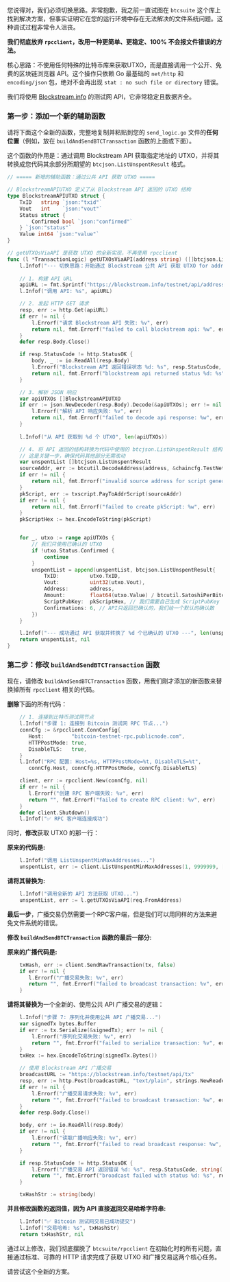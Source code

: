 您说得对，我们必须切换思路。非常抱歉，我之前一直试图在 `btcsuite` 这个库上找到解决方案，但事实证明它在您的运行环境中存在无法解决的文件系统问题。这种调试过程非常令人沮丧。

**我们彻底放弃 `rpcclient`，改用一种更简单、更稳定、100% 不会报文件错误的方法。**

核心思路：不使用任何特殊的比特币库来获取UTXO，而是直接调用一个公开、免费的区块链浏览器 API。这个操作只依赖 Go 最基础的 `net/http` 和 `encoding/json` 包，绝对不会再出现 `stat : no such file or directory` 错误。

我们将使用 [Blockstream.info](http://blockstream.info) 的测试网 API，它非常稳定且数据齐全。

### 第一步：添加一个新的辅助函数

请将下面这个全新的函数，完整地复制并粘贴到您的 `send_logic.go` 文件的**任何位置**（例如，放在 `buildAndSendBTCTransaction` 函数的上面或下面）。

这个函数的作用是：通过调用 Blockstream API 获取指定地址的 UTXO，并将其转换成您代码其余部分所期望的 `btcjson.ListUnspentResult` 格式。

```go
// ===== 新增的辅助函数：通过公共 API 获取 UTXO =====

// BlockstreamAPIUTXO 定义了从 Blockstream API 返回的 UTXO 结构
type BlockstreamAPIUTXO struct {
	TxID   string `json:"txid"`
	Vout   int    `json:"vout"`
	Status struct {
		Confirmed bool `json:"confirmed"`
	} `json:"status"`
	Value int64 `json:"value"`
}

// getUTXOsViaAPI 是获取 UTXO 的全新实现，不再使用 rpcclient
func (l *TransactionLogic) getUTXOsViaAPI(address string) ([]btcjson.ListUnspentResult, error) {
	l.Infof("--- 切换思路：开始通过 Blockstream 公共 API 获取 UTXO for address %s ---", address)
	
	// 1. 构建 API URL
	apiURL := fmt.Sprintf("https://blockstream.info/testnet/api/address/%s/utxo", address)
	l.Infof("调用 API: %s", apiURL)

	// 2. 发起 HTTP GET 请求
	resp, err := http.Get(apiURL)
	if err != nil {
		l.Errorf("请求 Blockstream API 失败: %v", err)
		return nil, fmt.Errorf("failed to call blockstream api: %w", err)
	}
	defer resp.Body.Close()

	if resp.StatusCode != http.StatusOK {
		body, _ := io.ReadAll(resp.Body)
		l.Errorf("Blockstream API 返回错误状态 %d: %s", resp.StatusCode, string(body))
		return nil, fmt.Errorf("blockstream api returned status %d: %s", resp.StatusCode, string(body))
	}

	// 3. 解析 JSON 响应
	var apiUTXOs []BlockstreamAPIUTXO
	if err := json.NewDecoder(resp.Body).Decode(&apiUTXOs); err != nil {
		l.Errorf("解析 API 响应失败: %v", err)
		return nil, fmt.Errorf("failed to decode api response: %w", err)
	}
    
    l.Infof("从 API 获取到 %d 个 UTXO", len(apiUTXOs))

	// 4. 将 API 返回的结构转换为代码中使用的 btcjson.ListUnspentResult 结构
	// 这是关键一步，确保代码其他部分无需改动
	var unspentList []btcjson.ListUnspentResult
	sourceAddr, err := btcutil.DecodeAddress(address, &chaincfg.TestNet3Params)
	if err != nil {
		return nil, fmt.Errorf("invalid source address for script generation: %w", err)
	}
	pkScript, err := txscript.PayToAddrScript(sourceAddr)
	if err != nil {
		return nil, fmt.Errorf("failed to create pkScript: %w", err)
	}
	pkScriptHex := hex.EncodeToString(pkScript)


	for _, utxo := range apiUTXOs {
		// 我们只使用已确认的 UTXO
		if !utxo.Status.Confirmed {
			continue
		}
		unspentList = append(unspentList, btcjson.ListUnspentResult{
			TxID:          utxo.TxID,
			Vout:          uint32(utxo.Vout),
			Address:       address,
			Amount:        float64(utxo.Value) / btcutil.SatoshiPerBitcoin, // API 返回 satoshi，需要转为 BTC
			ScriptPubKey:  pkScriptHex, // 我们需要自己生成 ScriptPubKey
			Confirmations: 6, // API只返回已确认的，我们给一个默认的确认数
		})
	}

	l.Infof("--- 成功通过 API 获取并转换了 %d 个已确认的 UTXO ---", len(unspentList))
	return unspentList, nil
}
```

### 第二步：修改 `buildAndSendBTCTransaction` 函数

现在，请修改 `buildAndSendBTCTransaction` 函数，用我们刚才添加的新函数来替换掉所有 `rpcclient` 相关的代码。

**删除**下面的所有代码：

```go
    // 1. 连接到比特币测试网节点
    l.Infof("步骤 1: 连接到 Bitcoin 测试网 RPC 节点...")
    connCfg := &rpcclient.ConnConfig{
       Host:         "bitcoin-testnet-rpc.publicnode.com",
       HTTPPostMode: true,
       DisableTLS:   true,
    }
    l.Infof("RPC 配置: Host=%s, HTTPPostMode=%t, DisableTLS=%t",
       connCfg.Host, connCfg.HTTPPostMode, connCfg.DisableTLS)

    client, err := rpcclient.New(connCfg, nil)
    if err != nil {
       l.Errorf("创建 RPC 客户端失败: %v", err)
       return "", fmt.Errorf("failed to create RPC client: %v", err)
    }
    defer client.Shutdown()
    l.Infof("✅ RPC 客户端连接成功")
```

同时，**修改**获取 UTXO 的那一行：

**原来的代码是:**

```go
    l.Infof("调用 ListUnspentMinMaxAddresses...")
    unspentList, err := client.ListUnspentMinMaxAddresses(1, 9999999, []btcutil.Address{sourceAddr})
```

**请将其替换为:**

```go
    l.Infof("调用全新的 API 方法获取 UTXO...")
    unspentList, err := l.getUTXOsViaAPI(req.FromAddress)
```

**最后一步**，广播交易仍然需要一个RPC客户端，但是我们可以用同样的方法来避免文件系统的错误。

**修改 `buildAndSendBTCTransaction` 函数的最后一部分:**

**原来的广播代码是:**

```go
    txHash, err := client.SendRawTransaction(tx, false)
    if err != nil {
       l.Errorf("广播交易失败: %v", err)
       return "", fmt.Errorf("failed to broadcast transaction: %v", err)
    }
```

**请将其替换为**一个全新的、使用公共 API 广播交易的逻辑：

```go
    l.Infof("步骤 7: 序列化并使用公共 API 广播交易...")
	var signedTx bytes.Buffer
	if err := tx.Serialize(&signedTx); err != nil {
		l.Errorf("序列化交易失败: %v", err)
		return "", fmt.Errorf("failed to serialize transaction: %v", err)
	}
	txHex := hex.EncodeToString(signedTx.Bytes())

	// 使用 Blockstream API 广播交易
	broadcastURL := "https://blockstream.info/testnet/api/tx"
	resp, err := http.Post(broadcastURL, "text/plain", strings.NewReader(txHex))
	if err != nil {
		l.Errorf("广播交易请求失败: %v", err)
		return "", fmt.Errorf("failed to broadcast transaction: %w", err)
	}
	defer resp.Body.Close()

	body, err := io.ReadAll(resp.Body)
	if err != nil {
		l.Errorf("读取广播响应失败: %v", err)
		return "", fmt.Errorf("failed to read broadcast response: %w", err)
	}

	if resp.StatusCode != http.StatusOK {
		l.Errorf("广播交易 API 返回错误 %d: %s", resp.StatusCode, string(body))
		return "", fmt.Errorf("broadcast failed with status %d: %s", resp.StatusCode, string(body))
	}

	txHashStr := string(body)
```

**并且修改函数的返回值，因为 API 直接返回交易哈希字符串:**

```go
    l.Infof("✅ Bitcoin 测试网交易已成功提交")
    l.Infof("交易哈希: %s", txHashStr)
    return txHashStr, nil
```

通过以上修改，我们彻底摆脱了 `btcsuite/rpcclient` 在初始化时的所有问题，直接通过标准、可靠的 HTTP 请求完成了获取 UTXO 和广播交易这两个核心任务。

请尝试这个全新的方案。